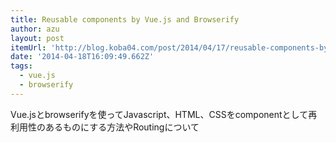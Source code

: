 ```yaml
---
title: Reusable components by Vue.js and Browserify
author: azu
layout: post
itemUrl: 'http://blog.koba04.com/post/2014/04/17/reusable-components-by-vuejs-and-browserify/'
date: '2014-04-18T16:09:49.662Z'
tags:
  - vue.js
  - browserify
---
```

Vue.jsとbrowserifyを使ってJavascript、HTML、CSSをcomponentとして再利用性のあるものにする方法やRoutingについて
